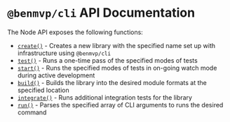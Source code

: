 # `@benmvp/cli` API Documentation

The Node API exposes the following functions:

- [`create()`](create.md) - Creates a new library with the specified name set up with infrastructure using `@benmvp/cli`
- [`test()`](test.md) - Runs a one-time pass of the specified modes of tests
- [`start()`](start.md) - Runs the specified modes of tests in on-going watch mode during active development
- [`build()`](build.md) - Builds the library into the desired module formats at the specified location
- [`integrate()`](integrate.md) - Runs additional integration tests for the library
- [`run()`](run.md) - Parses the specified array of CLI arguments to runs the desired command

